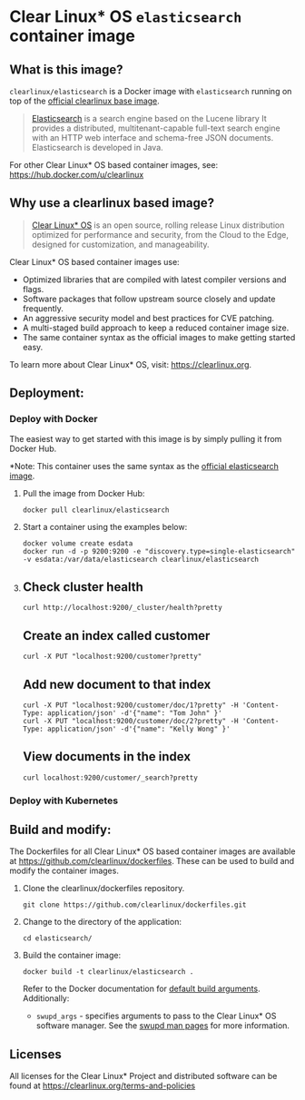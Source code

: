 # Clear Linux* OS `elasticsearch` container image

<!-- Required -->
## What is this image?

`clearlinux/elasticsearch` is a Docker image with `elasticsearch` running on top of the
[official clearlinux base image](https://hub.docker.com/_/clearlinux). 

<!-- application introduction -->
> [Elasticsearch](https://www.elastic.co/) is a search engine based on the Lucene library 
> It provides a distributed, multitenant-capable full-text search engine with an HTTP web 
> interface and schema-free JSON documents. Elasticsearch is developed in Java.

For other Clear Linux* OS
based container images, see: https://hub.docker.com/u/clearlinux

## Why use a clearlinux based image?

<!-- CL introduction -->
> [Clear Linux* OS](https://clearlinux.org/) is an open source, rolling release
> Linux distribution optimized for performance and security, from the Cloud to
> the Edge, designed for customization, and manageability.

Clear Linux* OS based container images use:
* Optimized libraries that are compiled with latest compiler versions and
  flags.
* Software packages that follow upstream source closely and update frequently.
* An aggressive security model and best practices for CVE patching.
* A multi-staged build approach to keep a reduced container image size.
* The same container syntax as the official images to make getting started
  easy. 

To learn more about Clear Linux* OS, visit: https://clearlinux.org.

<!-- Required -->
## Deployment:

### Deploy with Docker
The easiest way to get started with this image is by simply pulling it from
Docker Hub. 

*Note: This container uses the same syntax as the [official elasticsearch image](https://hub.docker.com/_/elasticsearch).


1. Pull the image from Docker Hub: 
    ```
    docker pull clearlinux/elasticsearch
    ```

2. Start a container using the examples below:

    ```
    docker volume create esdata
    docker run -d -p 9200:9200 -e "discovery.type=single-elasticsearch" -v esdata:/var/data/elasticsearch clearlinux/elasticsearch
    ```
    
3. Check cluster health
    ---------------------
    ```
    curl http://localhost:9200/_cluster/health?pretty
    ```
    
    Create an index called customer
    ---------------------
    ```
    curl -X PUT "localhost:9200/customer?pretty"
    ```
    
    Add new document to that index
    ---------------------
    ```
    curl -X PUT "localhost:9200/customer/doc/1?pretty" -H 'Content-Type: application/json' -d'{"name": "Tom John" }'
    curl -X PUT "localhost:9200/customer/doc/2?pretty" -H 'Content-Type: application/json' -d'{"name": "Kelly Wong" }'
    ```
    
    View documents in the index
    ---------------------
    ```
    curl localhost:9200/customer/_search?pretty
    ```

<!-- Optional -->
### Deploy with Kubernetes

<!-- Required -->
## Build and modify:

The Dockerfiles for all Clear Linux* OS based container images are available at
https://github.com/clearlinux/dockerfiles. These can be used to build and
modify the container images.

1. Clone the clearlinux/dockerfiles repository.
    ```
    git clone https://github.com/clearlinux/dockerfiles.git
    ```

2. Change to the directory of the application:
    ```
    cd elasticsearch/
    ```

3. Build the container image:
    ```
    docker build -t clearlinux/elasticsearch .
    ```

   Refer to the Docker documentation for [default build arguments](https://docs.docker.com/engine/reference/builder/#arg).
   Additionally:
   
   - `swupd_args` - specifies arguments to pass to the Clear Linux* OS software
     manager. See the [swupd man pages](https://github.com/clearlinux/swupd-client/blob/master/docs/swupd.1.rst#options)
     for more information.

<!-- Required -->
## Licenses

All licenses for the Clear Linux* Project and distributed software can be found
at https://clearlinux.org/terms-and-policies

